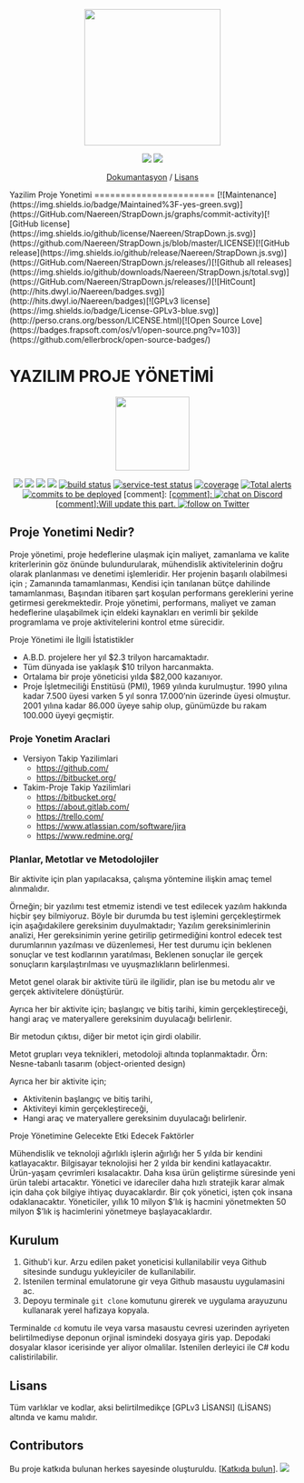 <p align="center">
  <a href="https://github.com/eda430/WinFormKOS/">
    <img src="https://cdn2.iconfinder.com/data/icons/startup-management/325/Project_management_Business_Case-512.png" width="240px">
  </a>
</p>
<p align="center">
  <a href="https://github.com/eda430/WinFormKOS/releases/latest"><img src="https://img.shields.io/github/release/weseek/growi.svg"></a>
  <a href="https://growi-slackin.weseek.co.jp/"><img src="https://growi-slackin.weseek.co.jp/badge.svg"></a>
</p>

<p align="center">
  <a href="https://github.com/eda430/WinFormKOS/tree/master/README.md">Dokumantasyon</a> / <a href="https://github.com/eda430/WinFormKOS/tree/master/LICENSE">Lisans</a>
</p>
Yazilim Proje Yonetimi
=======================
[![Maintenance](https://img.shields.io/badge/Maintained%3F-yes-green.svg)](https://GitHub.com/Naereen/StrapDown.js/graphs/commit-activity)[![GitHub license](https://img.shields.io/github/license/Naereen/StrapDown.js.svg)](https://github.com/Naereen/StrapDown.js/blob/master/LICENSE)[![GitHub release](https://img.shields.io/github/release/Naereen/StrapDown.js.svg)](https://GitHub.com/Naereen/StrapDown.js/releases/)[![Github all releases](https://img.shields.io/github/downloads/Naereen/StrapDown.js/total.svg)](https://GitHub.com/Naereen/StrapDown.js/releases/)[![HitCount](http://hits.dwyl.io/Naereen/badges.svg)](http://hits.dwyl.io/Naereen/badges)[![GPLv3 license](https://img.shields.io/badge/License-GPLv3-blue.svg)](http://perso.crans.org/besson/LICENSE.html)[![Open Source Love](https://badges.frapsoft.com/os/v1/open-source.png?v=103)](https://github.com/ellerbrock/open-source-badges/)

# YAZILIM PROJE YÖNETİMİ
<p align="center">
    <img src="https://cdn2.iconfinder.com/data/icons/startup-management/325/Project_management_Business_Case-512.png"
        height="130">
</p>
<p align="center">
    <a href="https://github.com/badges/shields/graphs/contributors" alt="Contributors">
        <img src="https://img.shields.io/github/contributors/badges/shields" /></a>
    <a href="#backers" alt="Backers on Open Collective">
        <img src="https://img.shields.io/opencollective/backers/shields" /></a>
    <a href="#sponsors" alt="Sponsors on Open Collective">
        <img src="https://img.shields.io/opencollective/sponsors/shields" /></a>
    <a href="https://github.com/badges/shields/pulse" alt="Activity">
        <img src="https://img.shields.io/github/commit-activity/m/badges/shields" /></a>
    <a href="https://circleci.com/gh/badges/shields/tree/master">
        <img src="https://img.shields.io/circleci/project/github/badges/shields/master" alt="build status"></a>
    <a href="https://circleci.com/gh/badges/daily-tests">
        <img src="https://img.shields.io/circleci/project/github/badges/daily-tests?label=service%20tests"
            alt="service-test status"></a>
    <a href="https://coveralls.io/github/badges/shields">
        <img src="https://img.shields.io/coveralls/github/badges/shields"
            alt="coverage"></a>
    <a href="https://lgtm.com/projects/g/badges/shields/alerts/">
        <img src="https://img.shields.io/lgtm/alerts/g/badges/shields"
            alt="Total alerts"/></a>
    <a href="https://github.com/badges/shields/compare/gh-pages...master">
        <img src="https://img.shields.io/github/commits-since/badges/shields/gh-pages?label=commits%20to%20be%20deployed"
            alt="commits to be deployed"></a>
[comment]:    <a href="https://discord.gg/HjJCwm5">
[comment]:        <img src="https://img.shields.io/discord/308323056592486420?logo=discord"
[comment]:            alt="chat on Discord"></a>
    <a href="https://twitter.com/intent/follow?screen_name=edanur">[comment]:Will update this part.
        <img src="https://img.shields.io/twitter/follow/shields_io?style=social&logo=twitter"
            alt="follow on Twitter"></a>
</p>

## Proje Yonetimi Nedir?
Proje yönetimi, proje hedeflerine ulaşmak için maliyet, zamanlama ve kalite kriterlerinin göz önünde bulundurularak, mühendislik aktivitelerinin doğru olarak planlanması ve denetimi işlemleridir. Her projenin başarılı olabilmesi için ; Zamanında tamamlanması, Kendisi için tanılanan bütçe dahilinde tamamlanması, Başından itibaren şart koşulan performans gereklerini yerine getirmesi gerekmektedir. Proje yönetimi, performans, maliyet ve zaman hedeflerine ulaşabilmek için eldeki kaynakları en verimli bir şekilde programlama ve proje aktivitelerini kontrol etme sürecidir.

Proje Yönetimi ile İlgili İstatistikler
- A.B.D. projelere her yıl $2.3 trilyon harcamaktadır.
- Tüm dünyada ise yaklaşık $10 trilyon harcanmakta.
- Ortalama bir proje yöneticisi yılda $82,000 kazanıyor.
- Proje İşletmeciliği Enstitüsü (PMI), 1969 yılında kurulmuştur. 1990 yılına kadar 7.500 üyesi varken 5 yıl sonra 17.000’nin üzerinde üyesi olmuştur. 2001 yılına kadar 86.000 üyeye sahip olup, günümüzde bu rakam 100.000 üyeyi geçmiştir.

### Proje Yonetim Araclari
- Versiyon Takip Yazilimlari
    - https://github.com/
    - https://bitbucket.org/
- Takim-Proje Takip Yazilimlari
    - https://bitbucket.org/
    - https://about.gitlab.com/
    - https://trello.com/
    - https://www.atlassian.com/software/jira
    - https://www.redmine.org/

### Planlar, Metotlar ve Metodolojiler
Bir aktivite için plan yapılacaksa, çalışma yöntemine ilişkin amaç temel alınmalıdır.

Örneğin; bir yazılımı test etmemiz istendi ve test edilecek yazılım hakkında hiçbir şey bilmiyoruz. Böyle bir durumda bu test işlemini gerçekleştirmek için aşağıdakilere gereksinim duyulmaktadır;
Yazılım gereksinimlerinin analizi,
Her gereksinimin yerine getirilip getirmediğini kontrol edecek test durumlarının yazılması ve düzenlemesi,
Her test durumu için beklenen sonuçlar ve test  kodlarının yaratılması,
Beklenen sonuçlar ile gerçek sonuçların karşılaştırılması ve uyuşmazlıkların belirlenmesi.


Metot genel olarak bir aktivite türü ile ilgilidir, plan ise bu metodu alır ve gerçek aktivitelere dönüştürür. 

Ayrıca her bir aktivite için;
başlangıç ve bitiş tarihi,
kimin gerçekleştireceği,
hangi araç ve materyallere gereksinim duyulacağı belirlenir.

Bir metodun çıktısı, diğer bir metot için girdi olabilir.

Metot grupları veya teknikleri, metodoloji altında toplanmaktadır.
Örn: Nesne-tabanlı tasarım (object-oriented design)

Ayrıca her bir aktivite için;
- Aktivitenin başlangıç ve bitiş tarihi,
- Aktiviteyi kimin gerçekleştireceği,
- Hangi araç ve materyallere gereksinim duyulacağı belirlenir.

Proje Yönetimine Gelecekte Etki Edecek Faktörler 

Mühendislik ve teknoloji ağırlıklı işlerin ağırlığı her 5 yılda bir kendini katlayacaktır.
Bilgisayar teknolojisi her 2 yılda bir kendini katlayacaktır.
Ürün-yaşam çevrimleri kısalacaktır.
Daha kısa ürün geliştirme süresinde yeni ürün talebi artacaktır.
Yönetici ve idareciler daha hızlı stratejik karar almak için daha çok bilgiye ihtiyaç duyacaklardır.
Bir çok yönetici, işten çok insana odaklanacaktır.
Yöneticiler, yıllık 10 milyon $’lık iş hacmini yönetmekten 50 milyon $’lık iş hacimlerini yönetmeye başlayacaklardır.

## Kurulum

1. Github'i kur. Arzu edilen paket yoneticisi kullanilabilir veya Github sitesinde sundugu yukleyiciler de kullanilabilir.
2. Istenilen terminal emulatorune gir veya Github masaustu uygulamasini ac.
3. Depoyu terminale <code>git clone</code> komutunu girerek ve uygulama arayuzunu kullanarak yerel hafizaya kopyala.

Terminalde <code>cd</code> komutu ile veya varsa masaustu cevresi uzerinden
ayriyeten belirtilmediyse deponun orjinal ismindeki dosyaya giris yap. Depodaki
dosyalar klasor icerisinde yer aliyor olmalilar. Istenilen derleyici ile C# kodu
calistirilabilir.

## Lisans

Tüm varlıklar ve kodlar, aksi belirtilmedikçe [GPLv3 LİSANSI] (LİSANS) altında
ve kamu malıdır.

## Contributors

Bu proje katkıda bulunan herkes sayesinde oluşturuldu. [[Katkıda bulun](CONTRIBUTING.md)].
<a href="https://github.com/eda430/WinFormKOS/graphs/contributors"><img src="https://opencollective.com/shields/contributors.svg?width=890" /></a>
